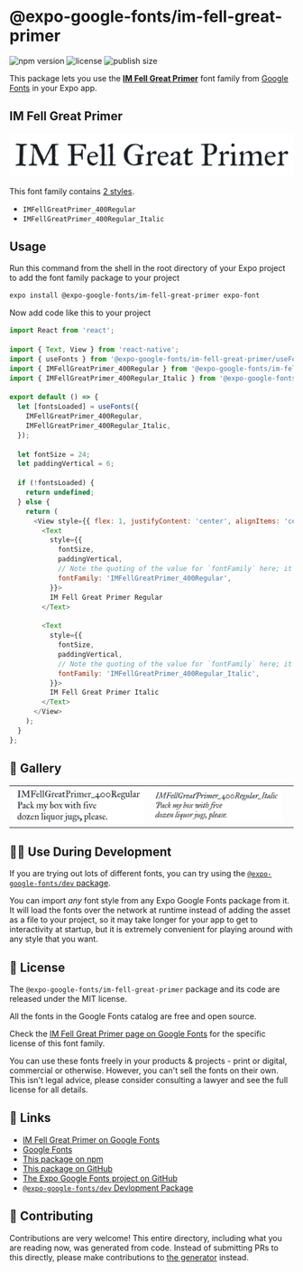 # @expo-google-fonts/im-fell-great-primer

![npm version](https://flat.badgen.net/npm/v/@expo-google-fonts/im-fell-great-primer)
![license](https://flat.badgen.net/github/license/expo/google-fonts)
![publish size](https://flat.badgen.net/packagephobia/install/@expo-google-fonts/im-fell-great-primer)

This package lets you use the [**IM Fell Great Primer**](https://fonts.google.com/specimen/IM+Fell+Great+Primer) font family from [Google Fonts](https://fonts.google.com/) in your Expo app.

## IM Fell Great Primer

![IM Fell Great Primer](./font-family.png)

This font family contains [2 styles](#-gallery).

- `IMFellGreatPrimer_400Regular`
- `IMFellGreatPrimer_400Regular_Italic`

## Usage

Run this command from the shell in the root directory of your Expo project to add the font family package to your project
```sh
expo install @expo-google-fonts/im-fell-great-primer expo-font
```

Now add code like this to your project
```js
import React from 'react';

import { Text, View } from 'react-native';
import { useFonts } from '@expo-google-fonts/im-fell-great-primer/useFonts';
import { IMFellGreatPrimer_400Regular } from '@expo-google-fonts/im-fell-great-primer/400Regular';
import { IMFellGreatPrimer_400Regular_Italic } from '@expo-google-fonts/im-fell-great-primer/400Regular_Italic';

export default () => {
  let [fontsLoaded] = useFonts({
    IMFellGreatPrimer_400Regular,
    IMFellGreatPrimer_400Regular_Italic,
  });

  let fontSize = 24;
  let paddingVertical = 6;

  if (!fontsLoaded) {
    return undefined;
  } else {
    return (
      <View style={{ flex: 1, justifyContent: 'center', alignItems: 'center' }}>
        <Text
          style={{
            fontSize,
            paddingVertical,
            // Note the quoting of the value for `fontFamily` here; it expects a string!
            fontFamily: 'IMFellGreatPrimer_400Regular',
          }}>
          IM Fell Great Primer Regular
        </Text>

        <Text
          style={{
            fontSize,
            paddingVertical,
            // Note the quoting of the value for `fontFamily` here; it expects a string!
            fontFamily: 'IMFellGreatPrimer_400Regular_Italic',
          }}>
          IM Fell Great Primer Italic
        </Text>
      </View>
    );
  }
};

```

## 🔡 Gallery


||||
|-|-|-|
|![IMFellGreatPrimer_400Regular](.//400Regular/IMFellGreatPrimer_400Regular.ttf.png)|![IMFellGreatPrimer_400Regular_Italic](.//400Regular_Italic/IMFellGreatPrimer_400Regular_Italic.ttf.png)|||


## 👩‍💻 Use During Development

If you are trying out lots of different fonts, you can try using the [`@expo-google-fonts/dev` package](https://github.com/expo/google-fonts/tree/master/font-packages/dev#readme).

You can import *any* font style from any Expo Google Fonts package from it. It will load the fonts
over the network at runtime instead of adding the asset as a file to your project, so it may take longer
for your app to get to interactivity at startup, but it is extremely convenient
for playing around with any style that you want.

## 📖 License

The `@expo-google-fonts/im-fell-great-primer` package and its code are released under the MIT license.

All the fonts in the Google Fonts catalog are free and open source.

Check the [IM Fell Great Primer page on Google Fonts](https://fonts.google.com/specimen/IM+Fell+Great+Primer) for the specific license of this font family.

You can use these fonts freely in your products & projects - print or digital, commercial or otherwise. However, you can't sell the fonts on their own. This isn't legal advice, please consider consulting a lawyer and see the full license for all details.

## 🔗 Links

- [IM Fell Great Primer on Google Fonts](https://fonts.google.com/specimen/IM+Fell+Great+Primer)
- [Google Fonts](https://fonts.google.com/)
- [This package on npm](https://www.npmjs.com/package/@expo-google-fonts/im-fell-great-primer)
- [This package on GitHub](https://github.com/expo/google-fonts/tree/master/font-packages/im-fell-great-primer)
- [The Expo Google Fonts project on GitHub](https://github.com/expo/google-fonts)
- [`@expo-google-fonts/dev` Devlopment Package](https://github.com/expo/google-fonts/tree/master/font-packages/dev)

## 🤝 Contributing

Contributions are very welcome! This entire directory, including what you are reading now, was generated from code. Instead of submitting PRs to this directly, please make contributions to [the generator](https://github.com/expo/google-fonts/tree/master/packages/generator) instead.
